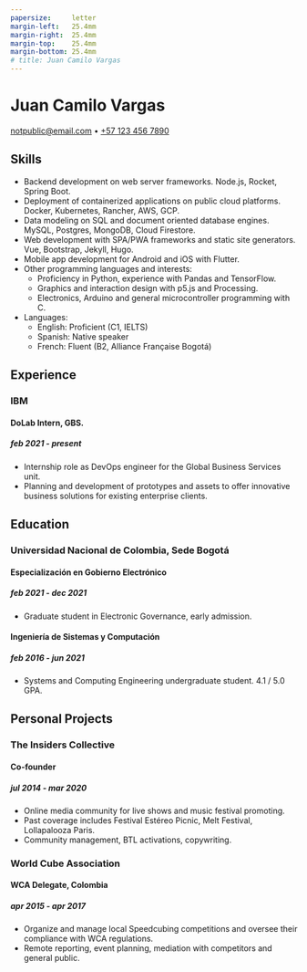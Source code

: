 ```yaml
---
papersize:     letter
margin-left:   25.4mm
margin-right:  25.4mm
margin-top:    25.4mm
margin-bottom: 25.4mm
# title: Juan Camilo Vargas
---
```

# Juan Camilo Vargas

[notpublic@email.com][email]
•
[+57 123 456 7890][tel]
<!-- ###### [github.com/jcvar][github] -->

## Skills

- Backend development on web server frameworks.
  Node.js, Rocket, Spring Boot.
- Deployment of containerized applications on public cloud platforms.
  Docker, Kubernetes, Rancher, AWS, GCP.
- Data modeling on SQL and document oriented database engines.
  MySQL, Postgres, MongoDB, Cloud Firestore.
- Web development with SPA/PWA frameworks and static site generators.
  Vue, Bootstrap, Jekyll, Hugo.
- Mobile app development for Android and iOS with Flutter.
- Other programming languages and interests:
  - Proficiency in Python, experience with Pandas and TensorFlow.
  - Graphics and interaction design with p5.js and Processing.
  - Electronics, Arduino and general microcontroller programming with C.
- Languages:
  - English: Proficient (C1, IELTS)
  - Spanish: Native speaker
  - French: Fluent (B2, Alliance Française Bogotá)

## Experience

### IBM
#### DoLab Intern, GBS.
##### feb 2021 - present
- Internship role as DevOps engineer for the Global Business Services unit.
- Planning and development of prototypes and assets to offer innovative business
solutions for existing enterprise clients.

## Education

### Universidad Nacional de Colombia, Sede Bogotá

#### Especialización en Gobierno Electrónico
##### feb 2021 - dec 2021
- Graduate student in Electronic Governance, early admission.

#### Ingeniería de Sistemas y Computación
##### feb 2016 - jun 2021
- Systems and Computing Engineering undergraduate student. 4.1 / 5.0 GPA.

## Personal Projects

### The Insiders Collective
#### Co-founder
##### jul 2014 - mar 2020
- Online media community for live shows and music festival promoting.
- Past coverage includes Festival Estéreo Picnic, Melt Festival, Lollapalooza Paris.
- Community management, BTL activations, copywriting.

### World Cube Association
#### WCA Delegate, Colombia
##### apr 2015 - apr 2017
- Organize and manage local Speedcubing competitions and oversee their
compliance with WCA regulations.
- Remote reporting, event planning, mediation with competitors and general public.

<!---
## Programming Projects

### [GraderUN][graderun]
#### jul - dec 2020
Microservices based application for school management (university coursework).
Developed part of the web frontend with Vue, part of its GraphQL
API gateway and built one of its underlying microservices in Rust.

### BitBillet
#### sep - oct 2018
Custom built ticketing solution.
Developed a Node.js application to manage ticket check-in for a 150+ attendee concert.
-->

<!--- Links -->
[email]: mailto:notpublic@email.com
[github]: https://github.com/jcvar
[tel]: tel:+571234567890
[graderun]: https://github.com/graderun "GraderUN on GitHub"
